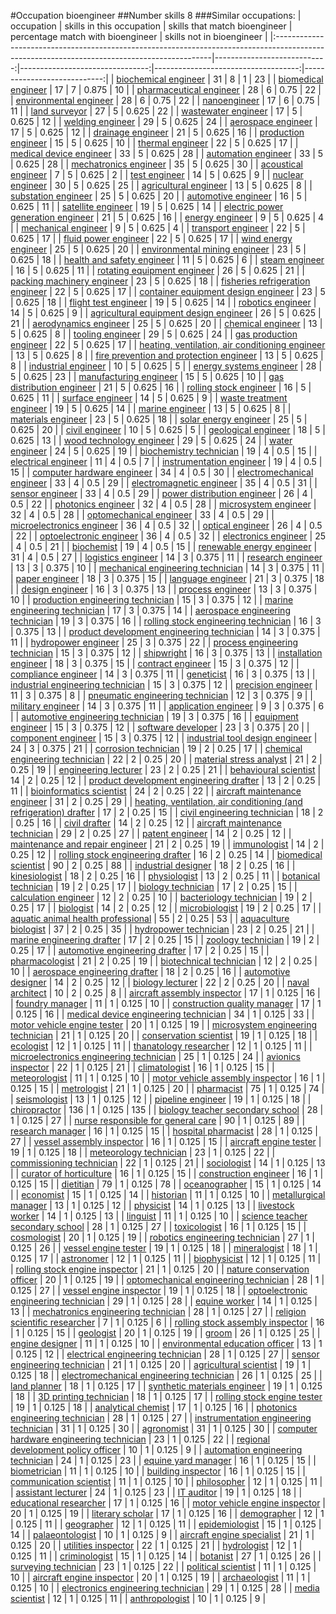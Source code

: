 #Occupation bioengineer
##Number skills 8
###Similar occupations:
| occupation                                                                                                                                  |   skills in this occupation |   skills that match bioengineer |   percentage match with bioengineer |   skills not in bioengineer |
|:--------------------------------------------------------------------------------------------------------------------------------------------|----------------------------:|--------------------------------:|------------------------------------:|----------------------------:|
| [biochemical engineer](biochemical_engineer.md)                                                                                             |                          31 |                               8 |                               1     |                          23 |
| [biomedical engineer](biomedical_engineer.md)                                                                                               |                          17 |                               7 |                               0.875 |                          10 |
| [pharmaceutical engineer](pharmaceutical_engineer.md)                                                                                       |                          28 |                               6 |                               0.75  |                          22 |
| [environmental engineer](environmental_engineer.md)                                                                                         |                          28 |                               6 |                               0.75  |                          22 |
| [nanoengineer](nanoengineer.md)                                                                                                             |                          17 |                               6 |                               0.75  |                          11 |
| [land surveyor](land_surveyor.md)                                                                                                           |                          27 |                               5 |                               0.625 |                          22 |
| [wastewater engineer](wastewater_engineer.md)                                                                                               |                          17 |                               5 |                               0.625 |                          12 |
| [welding engineer](welding_engineer.md)                                                                                                     |                          29 |                               5 |                               0.625 |                          24 |
| [aerospace engineer](aerospace_engineer.md)                                                                                                 |                          17 |                               5 |                               0.625 |                          12 |
| [drainage engineer](drainage_engineer.md)                                                                                                   |                          21 |                               5 |                               0.625 |                          16 |
| [production engineer](production_engineer.md)                                                                                               |                          15 |                               5 |                               0.625 |                          10 |
| [thermal engineer](thermal_engineer.md)                                                                                                     |                          22 |                               5 |                               0.625 |                          17 |
| [medical device engineer](medical_device_engineer.md)                                                                                       |                          33 |                               5 |                               0.625 |                          28 |
| [automation engineer](automation_engineer.md)                                                                                               |                          33 |                               5 |                               0.625 |                          28 |
| [mechatronics engineer](mechatronics_engineer.md)                                                                                           |                          35 |                               5 |                               0.625 |                          30 |
| [acoustical engineer](acoustical_engineer.md)                                                                                               |                           7 |                               5 |                               0.625 |                           2 |
| [test engineer](test_engineer.md)                                                                                                           |                          14 |                               5 |                               0.625 |                           9 |
| [nuclear engineer](nuclear_engineer.md)                                                                                                     |                          30 |                               5 |                               0.625 |                          25 |
| [agricultural engineer](agricultural_engineer.md)                                                                                           |                          13 |                               5 |                               0.625 |                           8 |
| [substation engineer](substation_engineer.md)                                                                                               |                          25 |                               5 |                               0.625 |                          20 |
| [automotive engineer](automotive_engineer.md)                                                                                               |                          16 |                               5 |                               0.625 |                          11 |
| [satellite engineer](satellite_engineer.md)                                                                                                 |                          19 |                               5 |                               0.625 |                          14 |
| [electric power generation engineer](electric_power_generation_engineer.md)                                                                 |                          21 |                               5 |                               0.625 |                          16 |
| [energy engineer](energy_engineer.md)                                                                                                       |                           9 |                               5 |                               0.625 |                           4 |
| [mechanical engineer](mechanical_engineer.md)                                                                                               |                           9 |                               5 |                               0.625 |                           4 |
| [transport engineer](transport_engineer.md)                                                                                                 |                          22 |                               5 |                               0.625 |                          17 |
| [fluid power engineer](fluid_power_engineer.md)                                                                                             |                          22 |                               5 |                               0.625 |                          17 |
| [wind energy engineer](wind_energy_engineer.md)                                                                                             |                          25 |                               5 |                               0.625 |                          20 |
| [environmental mining engineer](environmental_mining_engineer.md)                                                                           |                          23 |                               5 |                               0.625 |                          18 |
| [health and safety engineer](health_and_safety_engineer.md)                                                                                 |                          11 |                               5 |                               0.625 |                           6 |
| [steam engineer](steam_engineer.md)                                                                                                         |                          16 |                               5 |                               0.625 |                          11 |
| [rotating equipment engineer](rotating_equipment_engineer.md)                                                                               |                          26 |                               5 |                               0.625 |                          21 |
| [packing machinery engineer](packing_machinery_engineer.md)                                                                                 |                          23 |                               5 |                               0.625 |                          18 |
| [fisheries refrigeration engineer](fisheries_refrigeration_engineer.md)                                                                     |                          22 |                               5 |                               0.625 |                          17 |
| [container equipment design engineer](container_equipment_design_engineer.md)                                                               |                          23 |                               5 |                               0.625 |                          18 |
| [flight test engineer](flight_test_engineer.md)                                                                                             |                          19 |                               5 |                               0.625 |                          14 |
| [robotics engineer](robotics_engineer.md)                                                                                                   |                          14 |                               5 |                               0.625 |                           9 |
| [agricultural equipment design engineer](agricultural_equipment_design_engineer.md)                                                         |                          26 |                               5 |                               0.625 |                          21 |
| [aerodynamics engineer](aerodynamics_engineer.md)                                                                                           |                          25 |                               5 |                               0.625 |                          20 |
| [chemical engineer](chemical_engineer.md)                                                                                                   |                          13 |                               5 |                               0.625 |                           8 |
| [tooling engineer](tooling_engineer.md)                                                                                                     |                          29 |                               5 |                               0.625 |                          24 |
| [gas production engineer](gas_production_engineer.md)                                                                                       |                          22 |                               5 |                               0.625 |                          17 |
| [heating, ventilation, air conditioning engineer](heating,_ventilation,_air_conditioning_engineer.md)                                       |                          13 |                               5 |                               0.625 |                           8 |
| [fire prevention and protection engineer](fire_prevention_and_protection_engineer.md)                                                       |                          13 |                               5 |                               0.625 |                           8 |
| [industrial engineer](industrial_engineer.md)                                                                                               |                          10 |                               5 |                               0.625 |                           5 |
| [energy systems engineer](energy_systems_engineer.md)                                                                                       |                          28 |                               5 |                               0.625 |                          23 |
| [manufacturing engineer](manufacturing_engineer.md)                                                                                         |                          15 |                               5 |                               0.625 |                          10 |
| [gas distribution engineer](gas_distribution_engineer.md)                                                                                   |                          21 |                               5 |                               0.625 |                          16 |
| [rolling stock engineer](rolling_stock_engineer.md)                                                                                         |                          16 |                               5 |                               0.625 |                          11 |
| [surface engineer](surface_engineer.md)                                                                                                     |                          14 |                               5 |                               0.625 |                           9 |
| [waste treatment engineer](waste_treatment_engineer.md)                                                                                     |                          19 |                               5 |                               0.625 |                          14 |
| [marine engineer](marine_engineer.md)                                                                                                       |                          13 |                               5 |                               0.625 |                           8 |
| [materials engineer](materials_engineer.md)                                                                                                 |                          23 |                               5 |                               0.625 |                          18 |
| [solar energy engineer](solar_energy_engineer.md)                                                                                           |                          25 |                               5 |                               0.625 |                          20 |
| [civil engineer](civil_engineer.md)                                                                                                         |                          10 |                               5 |                               0.625 |                           5 |
| [geological engineer](geological_engineer.md)                                                                                               |                          18 |                               5 |                               0.625 |                          13 |
| [wood technology engineer](wood_technology_engineer.md)                                                                                     |                          29 |                               5 |                               0.625 |                          24 |
| [water engineer](water_engineer.md)                                                                                                         |                          24 |                               5 |                               0.625 |                          19 |
| [biochemistry technician](biochemistry_technician.md)                                                                                       |                          19 |                               4 |                               0.5   |                          15 |
| [electrical engineer](electrical_engineer.md)                                                                                               |                          11 |                               4 |                               0.5   |                           7 |
| [instrumentation engineer](instrumentation_engineer.md)                                                                                     |                          19 |                               4 |                               0.5   |                          15 |
| [computer hardware engineer](computer_hardware_engineer.md)                                                                                 |                          34 |                               4 |                               0.5   |                          30 |
| [electromechanical engineer](electromechanical_engineer.md)                                                                                 |                          33 |                               4 |                               0.5   |                          29 |
| [electromagnetic engineer](electromagnetic_engineer.md)                                                                                     |                          35 |                               4 |                               0.5   |                          31 |
| [sensor engineer](sensor_engineer.md)                                                                                                       |                          33 |                               4 |                               0.5   |                          29 |
| [power distribution engineer](power_distribution_engineer.md)                                                                               |                          26 |                               4 |                               0.5   |                          22 |
| [photonics engineer](photonics_engineer.md)                                                                                                 |                          32 |                               4 |                               0.5   |                          28 |
| [microsystem engineer](microsystem_engineer.md)                                                                                             |                          32 |                               4 |                               0.5   |                          28 |
| [optomechanical engineer](optomechanical_engineer.md)                                                                                       |                          33 |                               4 |                               0.5   |                          29 |
| [microelectronics engineer](microelectronics_engineer.md)                                                                                   |                          36 |                               4 |                               0.5   |                          32 |
| [optical engineer](optical_engineer.md)                                                                                                     |                          26 |                               4 |                               0.5   |                          22 |
| [optoelectronic engineer](optoelectronic_engineer.md)                                                                                       |                          36 |                               4 |                               0.5   |                          32 |
| [electronics engineer](electronics_engineer.md)                                                                                             |                          25 |                               4 |                               0.5   |                          21 |
| [biochemist](biochemist.md)                                                                                                                 |                          19 |                               4 |                               0.5   |                          15 |
| [renewable energy engineer](renewable_energy_engineer.md)                                                                                   |                          31 |                               4 |                               0.5   |                          27 |
| [logistics engineer](logistics_engineer.md)                                                                                                 |                          14 |                               3 |                               0.375 |                          11 |
| [research engineer](research_engineer.md)                                                                                                   |                          13 |                               3 |                               0.375 |                          10 |
| [mechanical engineering technician](mechanical_engineering_technician.md)                                                                   |                          14 |                               3 |                               0.375 |                          11 |
| [paper engineer](paper_engineer.md)                                                                                                         |                          18 |                               3 |                               0.375 |                          15 |
| [language engineer](language_engineer.md)                                                                                                   |                          21 |                               3 |                               0.375 |                          18 |
| [design engineer](design_engineer.md)                                                                                                       |                          16 |                               3 |                               0.375 |                          13 |
| [process engineer](process_engineer.md)                                                                                                     |                          13 |                               3 |                               0.375 |                          10 |
| [production engineering technician](production_engineering_technician.md)                                                                   |                          15 |                               3 |                               0.375 |                          12 |
| [marine engineering technician](marine_engineering_technician.md)                                                                           |                          17 |                               3 |                               0.375 |                          14 |
| [aerospace engineering technician](aerospace_engineering_technician.md)                                                                     |                          19 |                               3 |                               0.375 |                          16 |
| [rolling stock engineering technician](rolling_stock_engineering_technician.md)                                                             |                          16 |                               3 |                               0.375 |                          13 |
| [product development engineering technician](product_development_engineering_technician.md)                                                 |                          14 |                               3 |                               0.375 |                          11 |
| [hydropower engineer](hydropower_engineer.md)                                                                                               |                          25 |                               3 |                               0.375 |                          22 |
| [process engineering technician](process_engineering_technician.md)                                                                         |                          15 |                               3 |                               0.375 |                          12 |
| [shipwright](shipwright.md)                                                                                                                 |                          16 |                               3 |                               0.375 |                          13 |
| [installation engineer](installation_engineer.md)                                                                                           |                          18 |                               3 |                               0.375 |                          15 |
| [contract engineer](contract_engineer.md)                                                                                                   |                          15 |                               3 |                               0.375 |                          12 |
| [compliance engineer](compliance_engineer.md)                                                                                               |                          14 |                               3 |                               0.375 |                          11 |
| [geneticist](geneticist.md)                                                                                                                 |                          16 |                               3 |                               0.375 |                          13 |
| [industrial engineering technician](industrial_engineering_technician.md)                                                                   |                          15 |                               3 |                               0.375 |                          12 |
| [precision engineer](precision_engineer.md)                                                                                                 |                          11 |                               3 |                               0.375 |                           8 |
| [pneumatic engineering technician](pneumatic_engineering_technician.md)                                                                     |                          12 |                               3 |                               0.375 |                           9 |
| [military engineer](military_engineer.md)                                                                                                   |                          14 |                               3 |                               0.375 |                          11 |
| [application engineer](application_engineer.md)                                                                                             |                           9 |                               3 |                               0.375 |                           6 |
| [automotive engineering technician](automotive_engineering_technician.md)                                                                   |                          19 |                               3 |                               0.375 |                          16 |
| [equipment engineer](equipment_engineer.md)                                                                                                 |                          15 |                               3 |                               0.375 |                          12 |
| [software developer](software_developer.md)                                                                                                 |                          23 |                               3 |                               0.375 |                          20 |
| [component engineer](component_engineer.md)                                                                                                 |                          15 |                               3 |                               0.375 |                          12 |
| [industrial tool design engineer](industrial_tool_design_engineer.md)                                                                       |                          24 |                               3 |                               0.375 |                          21 |
| [corrosion technician](corrosion_technician.md)                                                                                             |                          19 |                               2 |                               0.25  |                          17 |
| [chemical engineering technician](chemical_engineering_technician.md)                                                                       |                          22 |                               2 |                               0.25  |                          20 |
| [material stress analyst](material_stress_analyst.md)                                                                                       |                          21 |                               2 |                               0.25  |                          19 |
| [engineering lecturer](engineering_lecturer.md)                                                                                             |                          23 |                               2 |                               0.25  |                          21 |
| [behavioural scientist](behavioural_scientist.md)                                                                                           |                          14 |                               2 |                               0.25  |                          12 |
| [product development engineering drafter](product_development_engineering_drafter.md)                                                       |                          13 |                               2 |                               0.25  |                          11 |
| [bioinformatics scientist](bioinformatics_scientist.md)                                                                                     |                          24 |                               2 |                               0.25  |                          22 |
| [aircraft maintenance engineer](aircraft_maintenance_engineer.md)                                                                           |                          31 |                               2 |                               0.25  |                          29 |
| [heating, ventilation, air conditioning (and refrigeration) drafter](heating,_ventilation,_air_conditioning_(and_refrigeration)_drafter.md) |                          17 |                               2 |                               0.25  |                          15 |
| [civil engineering technician](civil_engineering_technician.md)                                                                             |                          18 |                               2 |                               0.25  |                          16 |
| [civil drafter](civil_drafter.md)                                                                                                           |                          14 |                               2 |                               0.25  |                          12 |
| [aircraft maintenance technician](aircraft_maintenance_technician.md)                                                                       |                          29 |                               2 |                               0.25  |                          27 |
| [patent engineer](patent_engineer.md)                                                                                                       |                          14 |                               2 |                               0.25  |                          12 |
| [maintenance and repair engineer](maintenance_and_repair_engineer.md)                                                                       |                          21 |                               2 |                               0.25  |                          19 |
| [immunologist](immunologist.md)                                                                                                             |                          14 |                               2 |                               0.25  |                          12 |
| [rolling stock engineering drafter](rolling_stock_engineering_drafter.md)                                                                   |                          16 |                               2 |                               0.25  |                          14 |
| [biomedical scientist](biomedical_scientist.md)                                                                                             |                          90 |                               2 |                               0.25  |                          88 |
| [industrial designer](industrial_designer.md)                                                                                               |                          18 |                               2 |                               0.25  |                          16 |
| [kinesiologist](kinesiologist.md)                                                                                                           |                          18 |                               2 |                               0.25  |                          16 |
| [physiologist](physiologist.md)                                                                                                             |                          13 |                               2 |                               0.25  |                          11 |
| [botanical technician](botanical_technician.md)                                                                                             |                          19 |                               2 |                               0.25  |                          17 |
| [biology technician](biology_technician.md)                                                                                                 |                          17 |                               2 |                               0.25  |                          15 |
| [calculation engineer](calculation_engineer.md)                                                                                             |                          12 |                               2 |                               0.25  |                          10 |
| [bacteriology technician](bacteriology_technician.md)                                                                                       |                          19 |                               2 |                               0.25  |                          17 |
| [biologist](biologist.md)                                                                                                                   |                          14 |                               2 |                               0.25  |                          12 |
| [microbiologist](microbiologist.md)                                                                                                         |                          19 |                               2 |                               0.25  |                          17 |
| [aquatic animal health professional](aquatic_animal_health_professional.md)                                                                 |                          55 |                               2 |                               0.25  |                          53 |
| [aquaculture biologist](aquaculture_biologist.md)                                                                                           |                          37 |                               2 |                               0.25  |                          35 |
| [hydropower technician](hydropower_technician.md)                                                                                           |                          23 |                               2 |                               0.25  |                          21 |
| [marine engineering drafter](marine_engineering_drafter.md)                                                                                 |                          17 |                               2 |                               0.25  |                          15 |
| [zoology technician](zoology_technician.md)                                                                                                 |                          19 |                               2 |                               0.25  |                          17 |
| [automotive engineering drafter](automotive_engineering_drafter.md)                                                                         |                          17 |                               2 |                               0.25  |                          15 |
| [pharmacologist](pharmacologist.md)                                                                                                         |                          21 |                               2 |                               0.25  |                          19 |
| [biotechnical technician](biotechnical_technician.md)                                                                                       |                          12 |                               2 |                               0.25  |                          10 |
| [aerospace engineering drafter](aerospace_engineering_drafter.md)                                                                           |                          18 |                               2 |                               0.25  |                          16 |
| [automotive designer](automotive_designer.md)                                                                                               |                          14 |                               2 |                               0.25  |                          12 |
| [biology lecturer](biology_lecturer.md)                                                                                                     |                          22 |                               2 |                               0.25  |                          20 |
| [naval architect](naval_architect.md)                                                                                                       |                          10 |                               2 |                               0.25  |                           8 |
| [aircraft assembly inspector](aircraft_assembly_inspector.md)                                                                               |                          17 |                               1 |                               0.125 |                          16 |
| [foundry manager](foundry_manager.md)                                                                                                       |                          11 |                               1 |                               0.125 |                          10 |
| [construction quality manager](construction_quality_manager.md)                                                                             |                          17 |                               1 |                               0.125 |                          16 |
| [medical device engineering technician](medical_device_engineering_technician.md)                                                           |                          34 |                               1 |                               0.125 |                          33 |
| [motor vehicle engine tester](motor_vehicle_engine_tester.md)                                                                               |                          20 |                               1 |                               0.125 |                          19 |
| [microsystem engineering technician](microsystem_engineering_technician.md)                                                                 |                          21 |                               1 |                               0.125 |                          20 |
| [conservation scientist](conservation_scientist.md)                                                                                         |                          19 |                               1 |                               0.125 |                          18 |
| [ecologist](ecologist.md)                                                                                                                   |                          12 |                               1 |                               0.125 |                          11 |
| [thanatology researcher](thanatology_researcher.md)                                                                                         |                          12 |                               1 |                               0.125 |                          11 |
| [microelectronics engineering technician](microelectronics_engineering_technician.md)                                                       |                          25 |                               1 |                               0.125 |                          24 |
| [avionics inspector](avionics_inspector.md)                                                                                                 |                          22 |                               1 |                               0.125 |                          21 |
| [climatologist](climatologist.md)                                                                                                           |                          16 |                               1 |                               0.125 |                          15 |
| [meteorologist](meteorologist.md)                                                                                                           |                          11 |                               1 |                               0.125 |                          10 |
| [motor vehicle assembly inspector](motor_vehicle_assembly_inspector.md)                                                                     |                          16 |                               1 |                               0.125 |                          15 |
| [metrologist](metrologist.md)                                                                                                               |                          21 |                               1 |                               0.125 |                          20 |
| [pharmacist](pharmacist.md)                                                                                                                 |                          75 |                               1 |                               0.125 |                          74 |
| [seismologist](seismologist.md)                                                                                                             |                          13 |                               1 |                               0.125 |                          12 |
| [pipeline engineer](pipeline_engineer.md)                                                                                                   |                          19 |                               1 |                               0.125 |                          18 |
| [chiropractor](chiropractor.md)                                                                                                             |                         136 |                               1 |                               0.125 |                         135 |
| [biology teacher secondary school](biology_teacher_secondary_school.md)                                                                     |                          28 |                               1 |                               0.125 |                          27 |
| [nurse responsible for general care](nurse_responsible_for_general_care.md)                                                                 |                          90 |                               1 |                               0.125 |                          89 |
| [research manager](research_manager.md)                                                                                                     |                          16 |                               1 |                               0.125 |                          15 |
| [hospital pharmacist](hospital_pharmacist.md)                                                                                               |                          28 |                               1 |                               0.125 |                          27 |
| [vessel assembly inspector](vessel_assembly_inspector.md)                                                                                   |                          16 |                               1 |                               0.125 |                          15 |
| [aircraft engine tester](aircraft_engine_tester.md)                                                                                         |                          19 |                               1 |                               0.125 |                          18 |
| [meteorology technician](meteorology_technician.md)                                                                                         |                          23 |                               1 |                               0.125 |                          22 |
| [commissioning technician](commissioning_technician.md)                                                                                     |                          22 |                               1 |                               0.125 |                          21 |
| [sociologist](sociologist.md)                                                                                                               |                          14 |                               1 |                               0.125 |                          13 |
| [curator of horticulture](curator_of_horticulture.md)                                                                                       |                          16 |                               1 |                               0.125 |                          15 |
| [construction engineer](construction_engineer.md)                                                                                           |                          16 |                               1 |                               0.125 |                          15 |
| [dietitian](dietitian.md)                                                                                                                   |                          79 |                               1 |                               0.125 |                          78 |
| [oceanographer](oceanographer.md)                                                                                                           |                          15 |                               1 |                               0.125 |                          14 |
| [economist](economist.md)                                                                                                                   |                          15 |                               1 |                               0.125 |                          14 |
| [historian](historian.md)                                                                                                                   |                          11 |                               1 |                               0.125 |                          10 |
| [metallurgical manager](metallurgical_manager.md)                                                                                           |                          13 |                               1 |                               0.125 |                          12 |
| [physicist](physicist.md)                                                                                                                   |                          14 |                               1 |                               0.125 |                          13 |
| [livestock worker](livestock_worker.md)                                                                                                     |                          14 |                               1 |                               0.125 |                          13 |
| [linguist](linguist.md)                                                                                                                     |                          11 |                               1 |                               0.125 |                          10 |
| [science teacher secondary school](science_teacher_secondary_school.md)                                                                     |                          28 |                               1 |                               0.125 |                          27 |
| [toxicologist](toxicologist.md)                                                                                                             |                          16 |                               1 |                               0.125 |                          15 |
| [cosmologist](cosmologist.md)                                                                                                               |                          20 |                               1 |                               0.125 |                          19 |
| [robotics engineering technician](robotics_engineering_technician.md)                                                                       |                          27 |                               1 |                               0.125 |                          26 |
| [vessel engine tester](vessel_engine_tester.md)                                                                                             |                          19 |                               1 |                               0.125 |                          18 |
| [mineralogist](mineralogist.md)                                                                                                             |                          18 |                               1 |                               0.125 |                          17 |
| [astronomer](astronomer.md)                                                                                                                 |                          12 |                               1 |                               0.125 |                          11 |
| [biophysicist](biophysicist.md)                                                                                                             |                          12 |                               1 |                               0.125 |                          11 |
| [rolling stock engine inspector](rolling_stock_engine_inspector.md)                                                                         |                          21 |                               1 |                               0.125 |                          20 |
| [nature conservation officer](nature_conservation_officer.md)                                                                               |                          20 |                               1 |                               0.125 |                          19 |
| [optomechanical engineering technician](optomechanical_engineering_technician.md)                                                           |                          28 |                               1 |                               0.125 |                          27 |
| [vessel engine inspector](vessel_engine_inspector.md)                                                                                       |                          19 |                               1 |                               0.125 |                          18 |
| [optoelectronic engineering technician](optoelectronic_engineering_technician.md)                                                           |                          29 |                               1 |                               0.125 |                          28 |
| [equine worker](equine_worker.md)                                                                                                           |                          14 |                               1 |                               0.125 |                          13 |
| [mechatronics engineering technician](mechatronics_engineering_technician.md)                                                               |                          28 |                               1 |                               0.125 |                          27 |
| [religion scientific researcher](religion_scientific_researcher.md)                                                                         |                           7 |                               1 |                               0.125 |                           6 |
| [rolling stock assembly inspector](rolling_stock_assembly_inspector.md)                                                                     |                          16 |                               1 |                               0.125 |                          15 |
| [geologist](geologist.md)                                                                                                                   |                          20 |                               1 |                               0.125 |                          19 |
| [groom](groom.md)                                                                                                                           |                          26 |                               1 |                               0.125 |                          25 |
| [engine designer](engine_designer.md)                                                                                                       |                          11 |                               1 |                               0.125 |                          10 |
| [environmental education officer](environmental_education_officer.md)                                                                       |                          13 |                               1 |                               0.125 |                          12 |
| [electrical engineering technician](electrical_engineering_technician.md)                                                                   |                          28 |                               1 |                               0.125 |                          27 |
| [sensor engineering technician](sensor_engineering_technician.md)                                                                           |                          21 |                               1 |                               0.125 |                          20 |
| [agricultural scientist](agricultural_scientist.md)                                                                                         |                          19 |                               1 |                               0.125 |                          18 |
| [electromechanical engineering technician](electromechanical_engineering_technician.md)                                                     |                          26 |                               1 |                               0.125 |                          25 |
| [land planner](land_planner.md)                                                                                                             |                          18 |                               1 |                               0.125 |                          17 |
| [synthetic materials engineer](synthetic_materials_engineer.md)                                                                             |                          19 |                               1 |                               0.125 |                          18 |
| [3D printing technician](3D_printing_technician.md)                                                                                         |                          18 |                               1 |                               0.125 |                          17 |
| [rolling stock engine tester](rolling_stock_engine_tester.md)                                                                               |                          19 |                               1 |                               0.125 |                          18 |
| [analytical chemist](analytical_chemist.md)                                                                                                 |                          17 |                               1 |                               0.125 |                          16 |
| [photonics engineering technician](photonics_engineering_technician.md)                                                                     |                          28 |                               1 |                               0.125 |                          27 |
| [instrumentation engineering technician](instrumentation_engineering_technician.md)                                                         |                          31 |                               1 |                               0.125 |                          30 |
| [agronomist](agronomist.md)                                                                                                                 |                          31 |                               1 |                               0.125 |                          30 |
| [computer hardware engineering technician](computer_hardware_engineering_technician.md)                                                     |                          23 |                               1 |                               0.125 |                          22 |
| [regional development policy officer](regional_development_policy_officer.md)                                                               |                          10 |                               1 |                               0.125 |                           9 |
| [automation engineering technician](automation_engineering_technician.md)                                                                   |                          24 |                               1 |                               0.125 |                          23 |
| [equine yard manager](equine_yard_manager.md)                                                                                               |                          16 |                               1 |                               0.125 |                          15 |
| [biometrician](biometrician.md)                                                                                                             |                          11 |                               1 |                               0.125 |                          10 |
| [building inspector](building_inspector.md)                                                                                                 |                          16 |                               1 |                               0.125 |                          15 |
| [communication scientist](communication_scientist.md)                                                                                       |                          11 |                               1 |                               0.125 |                          10 |
| [philosopher](philosopher.md)                                                                                                               |                          12 |                               1 |                               0.125 |                          11 |
| [assistant lecturer](assistant_lecturer.md)                                                                                                 |                          24 |                               1 |                               0.125 |                          23 |
| [IT auditor](IT_auditor.md)                                                                                                                 |                          19 |                               1 |                               0.125 |                          18 |
| [educational researcher](educational_researcher.md)                                                                                         |                          17 |                               1 |                               0.125 |                          16 |
| [motor vehicle engine inspector](motor_vehicle_engine_inspector.md)                                                                         |                          20 |                               1 |                               0.125 |                          19 |
| [literary scholar](literary_scholar.md)                                                                                                     |                          17 |                               1 |                               0.125 |                          16 |
| [demographer](demographer.md)                                                                                                               |                          12 |                               1 |                               0.125 |                          11 |
| [geographer](geographer.md)                                                                                                                 |                          12 |                               1 |                               0.125 |                          11 |
| [epidemiologist](epidemiologist.md)                                                                                                         |                          15 |                               1 |                               0.125 |                          14 |
| [palaeontologist](palaeontologist.md)                                                                                                       |                          10 |                               1 |                               0.125 |                           9 |
| [aircraft engine specialist](aircraft_engine_specialist.md)                                                                                 |                          21 |                               1 |                               0.125 |                          20 |
| [utilities inspector](utilities_inspector.md)                                                                                               |                          22 |                               1 |                               0.125 |                          21 |
| [hydrologist](hydrologist.md)                                                                                                               |                          12 |                               1 |                               0.125 |                          11 |
| [criminologist](criminologist.md)                                                                                                           |                          15 |                               1 |                               0.125 |                          14 |
| [botanist](botanist.md)                                                                                                                     |                          27 |                               1 |                               0.125 |                          26 |
| [surveying technician](surveying_technician.md)                                                                                             |                          23 |                               1 |                               0.125 |                          22 |
| [political scientist](political_scientist.md)                                                                                               |                          11 |                               1 |                               0.125 |                          10 |
| [aircraft engine inspector](aircraft_engine_inspector.md)                                                                                   |                          20 |                               1 |                               0.125 |                          19 |
| [archaeologist](archaeologist.md)                                                                                                           |                          11 |                               1 |                               0.125 |                          10 |
| [electronics engineering technician](electronics_engineering_technician.md)                                                                 |                          29 |                               1 |                               0.125 |                          28 |
| [media scientist](media_scientist.md)                                                                                                       |                          12 |                               1 |                               0.125 |                          11 |
| [anthropologist](anthropologist.md)                                                                                                         |                          10 |                               1 |                               0.125 |                           9 |

